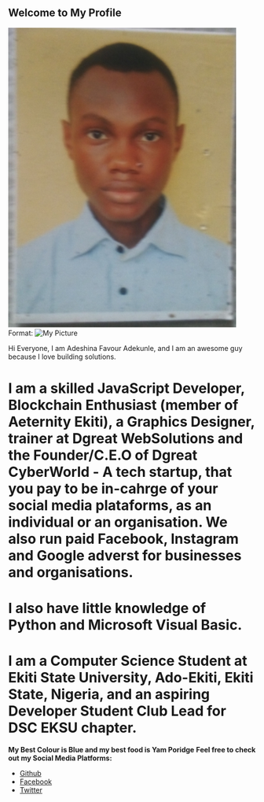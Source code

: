 ## Welcome to My Profile

![GitHub Logo](IMG_20200805_171314.jpg)
Format: ![My Picture](url)

Hi Everyone, I am Adeshina Favour Adekunle, and I am an awesome guy because I love building solutions. 
# I am a skilled JavaScript Developer, Blockchain Enthusiast (member of Aeternity Ekiti), a Graphics Designer, trainer at Dgreat WebSolutions and the Founder/C.E.O of Dgreat CyberWorld - A tech startup, that you pay to be in-cahrge of your social media plataforms, as an individual or an organisation. We also run paid Facebook, Instagram and Google adverst for businesses and organisations. 
# I also have little knowledge of Python and Microsoft Visual Basic. 

# I am a Computer Science Student at Ekiti State University, Ado-Ekiti, Ekiti State, Nigeria, and an aspiring Developer Student Club Lead for DSC EKSU chapter. 

**My Best Colour is Blue and my best food is Yam Poridge** 
**Feel free to check out my Social Media Platforms:**
- [Github](https://github.com/Favour-dgreat)
- [Facebook](https://facebook.com/favourdgreat.adeshina)
- [Twitter](https://twitter.com/favour_adeshina)
